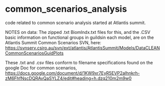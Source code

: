 # common_scenarios_analysis
code related to common scenario analysis started at Atlantis summit. 

NOTES on data:   The zipped .txt BiomIndx.txt files for this, and the .CSV basic information on functional groups in guildsin each model,
are on the Atlantis Summit Common Scenarios SVN, here: 
https://svnserv.csiro.au/svn/ext/atlantis/AtlantisSummit/Models/DataCLEANCommonScenariosGuidPlots


These .txt and .csv files conform to filename specifications found on the google Doc for common scenarios, 
https://docs.google.com/document/d/1KW9xr7EyR5EVP2alhnkrh-zM6FhfNscDQRAvQaSYLZ4/edit#heading=h.dzq210m2m9w0
